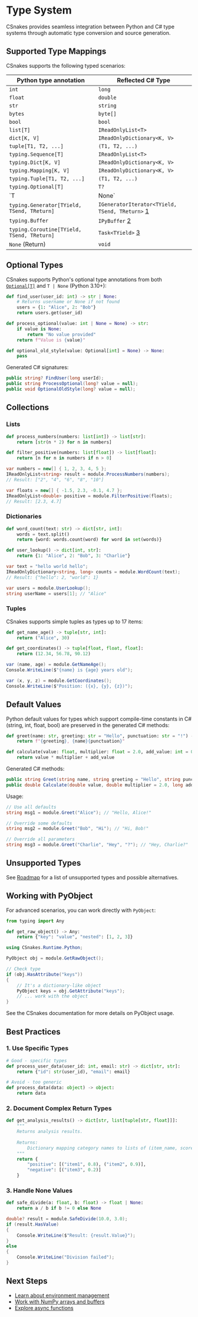# Type System

CSnakes provides seamless integration between Python and C# type systems through automatic type conversion and source generation.

## Supported Type Mappings

CSnakes supports the following typed scenarios:

| Python type annotation | Reflected C# Type |
|------------------------|-------------------|
| `int`                  | `long`            |
| `float`                | `double`          |
| `str`                  | `string`          |
| `bytes`                | `byte[]`          |
| `bool`                 | `bool`            |
| `list[T]`              | `IReadOnlyList<T>`  |
| `dict[K, V]`           | `IReadOnlyDictionary<K, V>` |
| `tuple[T1, T2, ...]`   | `(T1, T2, ...)`   |
| `typing.Sequence[T]`   | `IReadOnlyList<T>`  |
| `typing.Dict[K, V]`    | `IReadOnlyDictionary<K, V>` |
| `typing.Mapping[K, V]` | `IReadOnlyDictionary<K, V>` |
| `typing.Tuple[T1, T2, ...]` | `(T1, T2, ...)` |
| `typing.Optional[T]`   | `T?`              |
| `T | None`             | `T?`              |
| `typing.Generator[TYield, TSend, TReturn]` | `IGeneratorIterator<TYield, TSend, TReturn>` [1](#generators) |
| `typing.Buffer`        | `IPyBuffer` [2](buffers.md) |
| `typing.Coroutine[TYield, TSend, TReturn]` | `Task<TYield>` [3](async_support.md) |
| `None` (Return)        | `void`            |

## Optional Types

CSnakes supports Python's optional type annotations from both [`Optional[T]`](https://docs.python.org/3/library/typing.html#typing.Optional) and `T | None` (Python 3.10+):

```python
def find_user(user_id: int) -> str | None:
    # Returns username or None if not found
    users = {1: "Alice", 2: "Bob"}
    return users.get(user_id)

def process_optional(value: int | None = None) -> str:
    if value is None:
        return "No value provided"
    return f"Value is {value}"

def optional_old_style(value: Optional[int] = None) -> None:
    pass
```

Generated C# signatures:

```csharp
public string? FindUser(long userId);
public string ProcessOptional(long? value = null);
public void OptionalOldStyle(long? value = null);
```

## Collections

### Lists

```python
def process_numbers(numbers: list[int]) -> list[str]:
    return [str(n * 2) for n in numbers]

def filter_positive(numbers: list[float]) -> list[float]:
    return [n for n in numbers if n > 0]
```

```csharp
var numbers = new[] { 1, 2, 3, 4, 5 };
IReadOnlyList<string> result = module.ProcessNumbers(numbers);
// Result: ["2", "4", "6", "8", "10"]

var floats = new[] { -1.5, 2.3, -0.1, 4.7 };
IReadOnlyList<double> positive = module.FilterPositive(floats);
// Result: [2.3, 4.7]
```

### Dictionaries

```python
def word_count(text: str) -> dict[str, int]:
    words = text.split()
    return {word: words.count(word) for word in set(words)}

def user_lookup() -> dict[int, str]:
    return {1: "Alice", 2: "Bob", 3: "Charlie"}
```

```csharp
var text = "hello world hello";
IReadOnlyDictionary<string, long> counts = module.WordCount(text);
// Result: {"hello": 2, "world": 1}

var users = module.UserLookup();
string userName = users[1]; // "Alice"
```

### Tuples

CSnakes supports simple tuples as types up to 17 items:

```python
def get_name_age() -> tuple[str, int]:
    return ("Alice", 30)

def get_coordinates() -> tuple[float, float, float]:
    return (12.34, 56.78, 90.12)

```

```csharp
var (name, age) = module.GetNameAge();
Console.WriteLine($"{name} is {age} years old");

var (x, y, z) = module.GetCoordinates();
Console.WriteLine($"Position: ({x}, {y}, {z})");
```

## Default Values

Python default values for types which support compile-time constants in C# (string, int, float, bool) are preserved in the generated C# methods:

```python
def greet(name: str, greeting: str = "Hello", punctuation: str = "!") -> str:
    return f"{greeting}, {name}{punctuation}"

def calculate(value: float, multiplier: float = 2.0, add_value: int = 0) -> float:
    return value * multiplier + add_value
```

Generated C# methods:

```csharp
public string Greet(string name, string greeting = "Hello", string punctuation = "!");
public double Calculate(double value, double multiplier = 2.0, long addValue = 0);
```

Usage:

```csharp
// Use all defaults
string msg1 = module.Greet("Alice"); // "Hello, Alice!"

// Override some defaults
string msg2 = module.Greet("Bob", "Hi"); // "Hi, Bob!"

// Override all parameters
string msg3 = module.Greet("Charlie", "Hey", "?"); // "Hey, Charlie?"
```

## Unsupported Types

See [Roadmap](../community/roadmap.md) for a list of unsupported types and possible alternatives.

## Working with PyObject

For advanced scenarios, you can work directly with `PyObject`:

```python
from typing import Any

def get_raw_object() -> Any:
    return {"key": "value", "nested": [1, 2, 3]}
```

```csharp
using CSnakes.Runtime.Python;

PyObject obj = module.GetRawObject();

// Check type
if (obj.HasAttribute("keys"))
{
    // It's a dictionary-like object
    PyObject keys = obj.GetAttribute("keys");
    // ... work with the object
}
```

See the CSnakes documentation for more details on PyObject usage.

## Best Practices

### 1. Use Specific Types

```python
# Good - specific types
def process_user_data(user_id: int, email: str) -> dict[str, str]:
    return {"id": str(user_id), "email": email}

# Avoid - too generic
def process_data(data: object) -> object:
    return data
```

### 2. Document Complex Return Types

```python
def get_analysis_results() -> dict[str, list[tuple[str, float]]]:
    """
    Returns analysis results.
    
    Returns:
        Dictionary mapping category names to lists of (item_name, score) tuples.
    """
    return {
        "positive": [("item1", 0.8), ("item2", 0.9)],
        "negative": [("item3", 0.2)]
    }
```

### 3. Handle None Values

```python
def safe_divide(a: float, b: float) -> float | None:
    return a / b if b != 0 else None
```

```csharp
double? result = module.SafeDivide(10.0, 3.0);
if (result.HasValue)
{
    Console.WriteLine($"Result: {result.Value}");
}
else
{
    Console.WriteLine("Division failed");
}
```

## Next Steps

- [Learn about environment management](environments.md)
- [Work with NumPy arrays and buffers](buffers.md)
- [Explore async functions](async.md)
